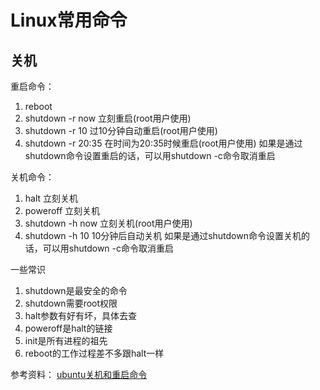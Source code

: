 # Linux常用命令

## 关机

重启命令：
1. reboot
2. shutdown -r now 立刻重启(root用户使用)
3. shutdown -r 10 过10分钟自动重启(root用户使用)
4. shutdown -r 20:35 在时间为20:35时候重启(root用户使用)
如果是通过shutdown命令设置重启的话，可以用shutdown -c命令取消重启

关机命令：
1. halt   立刻关机
2. poweroff 立刻关机
3. shutdown -h now 立刻关机(root用户使用)
4. shutdown -h 10 10分钟后自动关机
如果是通过shutdown命令设置关机的话，可以用shutdown -c命令取消重启

一些常识
1. shutdown是最安全的命令
2. shutdown需要root权限
3. halt参数有好有坏，具体去查
4. poweroff是halt的链接
5. init是所有进程的祖先
6. reboot的工作过程差不多跟halt一样

参考资料：
[ubuntu关机和重启命令](https://blog.csdn.net/calm_thinker/article/details/50704603)